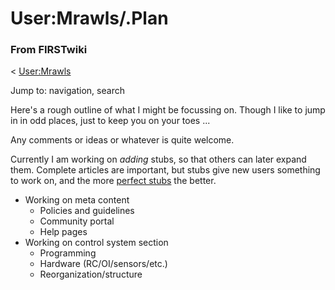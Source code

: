 # User:Mrawls/.Plan

### From FIRSTwiki

&lt; [User:Mrawls](/index.php/User:Mrawls "User:Mrawls" )

Jump to: navigation, search

Here's a rough outline of what I might be focussing on. Though I like to jump
in in odd places, just to keep you on your toes ...

Any comments or ideas or whatever is quite welcome.

Currently I am working on _adding_ stubs, so that others can later expand
them. Complete articles are important, but stubs give new users something to
work on, and the more [perfect
stubs](/index.php?title=FIRSTwiki:Perfect_stubs&action=edit "FIRSTwiki:Perfect
stubs" ) the better.

  * Working on meta content 
    * Policies and guidelines 
    * Community portal 
    * Help pages 
  * Working on control system section 
    * Programming 
    * Hardware (RC/OI/sensors/etc.) 
    * Reorganization/structure 

